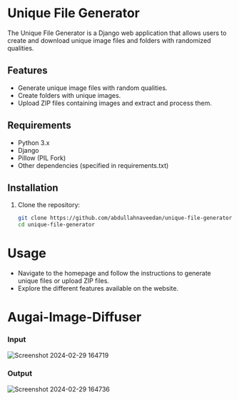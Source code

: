 # Unique File Generator

The Unique File Generator is a Django web application that allows users to create and download unique image files and folders with randomized qualities.

## Features

- Generate unique image files with random qualities.
- Create folders with unique images.
- Upload ZIP files containing images and extract and process them.

## Requirements

- Python 3.x
- Django
- Pillow (PIL Fork)
- Other dependencies (specified in requirements.txt)

## Installation

1. Clone the repository:

   ```bash
   git clone https://github.com/abdullahnaveedan/unique-file-generator.git
   cd unique-file-generator

# Usage
- Navigate to the homepage and follow the instructions to generate unique files or upload ZIP files.
- Explore the different features available on the website.
# Augai-Image-Diffuser
### Input 
![Screenshot 2024-02-29 164719](https://github.com/abdullahnaveedan/Augai-Image-Diffuser/assets/128359566/f16a53bb-12e0-47f1-af65-ed4412d69da9)

### Output
![Screenshot 2024-02-29 164736](https://github.com/abdullahnaveedan/Augai-Image-Diffuser/assets/128359566/68e327e8-ce95-405e-bb3d-592feee92892)

